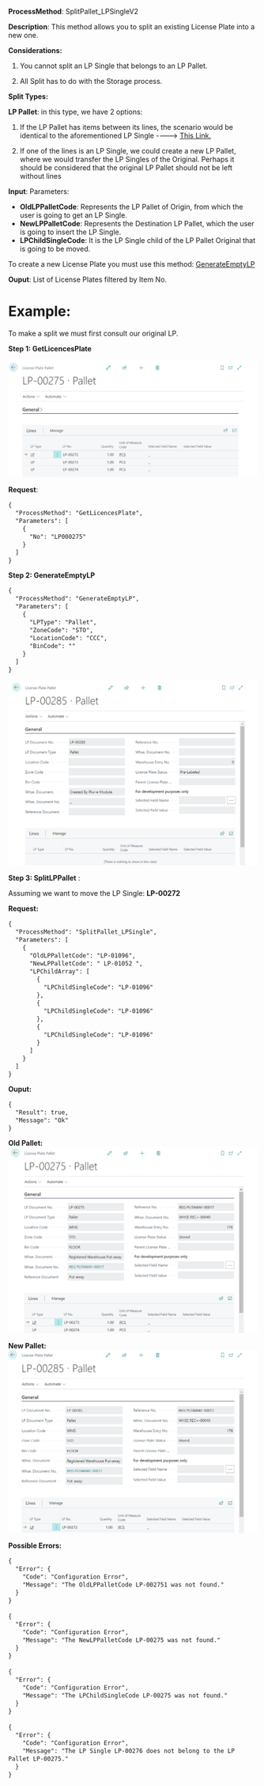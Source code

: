 **ProcessMethod**: SplitPallet_LPSingleV2

**Description**:
This method allows you to split an existing License Plate into a new one.

**Considerations:**

1) You cannot split an LP Single that belongs to an LP Pallet.

2) All Split has to do with the Storage process.

**Split Types:**

 **LP Pallet**: in this type, we have 2 options:
  1) If the LP Pallet has items between its lines, the scenario would be identical to the aforementioned LP Single ----> [This Link.](https://dev.azure.com/MSCloudExperts/Plur-e/_wiki/wikis/Plur-e.wiki/66/SplitLPSingle)

  2) If one of the lines is an LP Single, we could create a new LP Pallet, where we would transfer the LP Singles of the Original. Perhaps it should be considered that the original LP Pallet should not be left without lines

**Input**:
Parameters: 
-	**OldLPPalletCode**: Represents the LP Pallet of Origin, from which the user is going to get an LP Single.
-	**NewLPPalletCode**: Represents the Destination LP Pallet, which the user is going to insert the LP Single.
-	**LPChildSingleCode**:  It is the LP Single child of the LP Pallet Original that is going to be moved.



To create a new License Plate you must use this method:  [GenerateEmptyLP](/Plur%2De/WMS-API/Movements/Splits/GenerateEmptyLP)


**Ouput**: List of License Plates filtered by Item No.



# **Example**:

To make a split we must first consult our original LP.

**Step 1: GetLicencesPlate** 

![image.png](/.attachments/image-d6f1dd00-47e5-4686-8cfa-267982db5422.png)

**Request**:

```
{
  "ProcessMethod": "GetLicencesPlate",
  "Parameters": [
    {
      "No": "LP000275"
    }
  ]
}
```

**Step 2: GenerateEmptyLP** 

```
{
  "ProcessMethod": "GenerateEmptyLP",
  "Parameters": [
    {
      "LPType": "Pallet",
      "ZoneCode": "STO",
      "LocationCode": "CCC",
      "BinCode": ""
    }
  ]
}
```

![image.png](/.attachments/image-b93d1077-3f6d-4202-b11a-fa54bfa33129.png)

**Step 3: SplitLPPallet** :

Assuming we want to move the LP Single: **LP-00272**

**Request:**
```
{
  "ProcessMethod": "SplitPallet_LPSingle",
  "Parameters": [
    {
      "OldLPPalletCode": "LP-01096",
      "NewLPPalletCode": " LP-01052 ",
      "LPChildArray": [
        {
          "LPChildSingleCode": "LP-01096"
        },
        {
          "LPChildSingleCode": "LP-01096"
        },
        {
          "LPChildSingleCode": "LP-01096"
        }
      ]
    }
  ]
}
```

**Ouput:**

```
{
  "Result": true,
  "Message": "Ok"
}
```

**Old Pallet:**
![image.png](/.attachments/image-330e28ed-04ae-401d-8397-3a677ddd46b2.png)

**New Pallet:**
![image.png](/.attachments/image-4e07238c-31d7-4d30-a5d5-e7ac87d5198a.png)


**Possible Errors:**


```
{
  "Error": {
    "Code": "Configuration Error",
    "Message": "The OldLPPalletCode LP-002751 was not found."
  }
}

{
  "Error": {
    "Code": "Configuration Error",
    "Message": "The NewLPPalletCode LP-00275 was not found."
  }
}

{
  "Error": {
    "Code": "Configuration Error",
    "Message": "The LPChildSingleCode LP-00275 was not found."
  }
}

{
  "Error": {
    "Code": "Configuration Error",
    "Message": "The LP Single LP-00276 does not belong to the LP Pallet LP-00275."
  }
}
```

    






